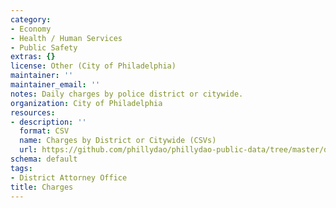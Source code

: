 ```yaml
---
category:
- Economy
- Health / Human Services
- Public Safety
extras: {}
license: Other (City of Philadelphia)
maintainer: ''
maintainer_email: ''
notes: Daily charges by police district or citywide.
organization: City of Philadelphia
resources:
- description: ''
  format: CSV
  name: Charges by District or Citywide (CSVs)
  url: https://github.com/phillydao/phillydao-public-data/tree/master/docs/data
schema: default
tags:
- District Attorney Office
title: Charges
---
```

